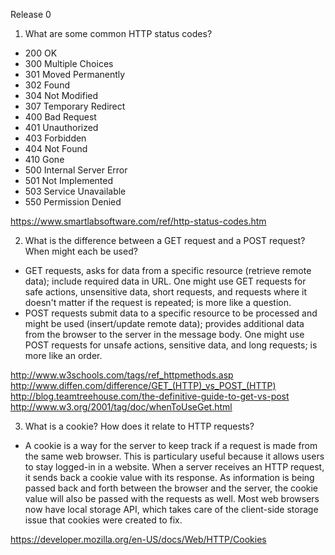 Release 0

1. What are some common HTTP status codes?
* 200 OK
* 300 Multiple Choices
* 301 Moved Permanently
* 302 Found
* 304 Not Modified
* 307 Temporary Redirect
* 400 Bad Request
* 401 Unauthorized
* 403 Forbidden
* 404 Not Found
* 410 Gone
* 500 Internal Server Error
* 501 Not Implemented
* 503 Service Unavailable
* 550 Permission Denied

https://www.smartlabsoftware.com/ref/http-status-codes.htm

2. What is the difference between a GET request and a POST request?  When might each be used?
* GET requests, asks for data from a specific resource (retrieve remote data); include required data in URL.  One might use GET requests for safe actions, unsensitive data, short requests, and requests where it doesn't matter if the request is repeated; is more like a question.
* POST requests submit data to a specific resource to be processed and might be used (insert/update remote data); provides additional data from the browser to the server in the message body.  One might use POST requests for unsafe actions, sensitive data, and long requests; is more like an order.

http://www.w3schools.com/tags/ref_httpmethods.asp
http://www.diffen.com/difference/GET_(HTTP)_vs_POST_(HTTP)
http://blog.teamtreehouse.com/the-definitive-guide-to-get-vs-post
http://www.w3.org/2001/tag/doc/whenToUseGet.html

3. What is a cookie?  How does it relate to HTTP requests?
* A cookie is a way for the server to keep track if a request is made from the same web browser.  This is particulary useful because it allows users to stay logged-in in a website.  When a server receives an HTTP request, it sends back a cookie value with its response.  As information is being passed back and forth between the browser and the server, the cookie value will also be passed with the requests as well.  Most web browsers now have local storage API, which takes care of the client-side storage issue that cookies were created to fix.  

https://developer.mozilla.org/en-US/docs/Web/HTTP/Cookies
